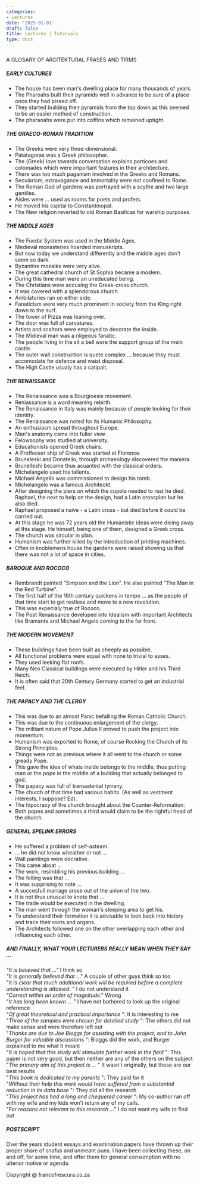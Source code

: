 ```yaml
---
categories:
- Lectures
date: '2025-01-01'
draft: false
title: Lectures | Tutorials
type: docs
---
```


#####   
A GLOSARY OF ARCITEKTURAL FRASES AND TIRMS

##### EARLY CULTURES

  * The house has been man's dwelling place for many thousands of years.
  * The Pharoahs built their pyramids well in advance to be sure of a place once they had pissed off.
  * They started building their pyramids from the top down as this seemed to be an easier method of construction.
  * The pharaoahs were put into coffins which remained uptight.

##### THE GRAECO-ROMAN TRADITION

  * The Greeks were very three-dimensional.
  * Patatagoras was a Greek philosopher.
  * The (Greek) love towards conversation explains porticoes and colomades which were important features in their architecture.
  * There was too much paganism involved in the Greeks and Romans.
  * Secularism, extravagance and immortality were not confined to Rome.
  * The Roman God of gardens was portrayed with a scythe and two large gentiles.
  * Aisles were ... used as rooms for poets and profets.
  * He moved his capital to Constantinopal.
  * The New religion reverted to old Roman Basilicas for warship purposes.

##### THE MIDDLE AGES

  * The Fuedal System was used in the Middle Ages.
  * Medieval monasteries hoarded manuskripts.
  * But now today we understand differently and the middle ages don't seem so dark.
  * Byzantine mozaiks were very alive.
  * The great cathedral church of St Sophia became a moslem.
  * During this time man were an uneducated being.
  * The Christians were accusing the Greek-cross church.
  * It was covered with a splendorous church.
  * Ambilatories ran on either side.
  * Fanaticism were very much prominent in society from the King right down to the surf.
  * The tower of Pizza was leaning over.
  * The door was full of carvatures.
  * Artists and scaltors were employed to decorate the inside.
  * The Midieval man was a riligeous fanatic.
  * The people living in the sit a bell were the support group of the mein castle.
  * The outer wall construction is quete complex ... because they must accomodate for defence and waist disposal.
  * The High Castle usualy has a catipalt.

##### THE RENAISSANCE

  * The Renaissance was a Bourgioesie movement.
  * Reniassance is a word meaning rebirth.
  * The Renaissance in Italy was mainly because of people looking for their identity.
  * The Renaissance was noted for its Humanic Philosophy.
  * An enthusiasm spread throughout Europe.
  * Man's anatomy came into fuller view.
  * Felowsophy was studied at university.
  * Educationists opened Greek chairs.
  * A Proffessor ship of Greek was started at Florence.
  * Bruneleski and Donatello, through archaeology discovered the maniera.
  * Brunelleshi became thus acuanted with the classical orders.
  * Michelangelo used his tallents.
  * Michael Angello was commissioned to design his tomb.
  * Michelangelo was a famous Architeckt.
  * After designing the piers on which the cupola needed to rest he died. Raphael, the next to help on the design, had a Latin crossplan but he also died.
  * Raphael proposed a naive - a Latin cross - but died before it could be carried out.
  * At this stage he was 72 years old the Humanistic ideas were dieing away at this stage. He himself, being one of them, designed a Greek cross.
  * The church was sircular in plan.
  * Humanism was further killed by the introduction of printing machines.
  * Often in knoblemens house the gardens were raised showing us that there was not a lot of space in cities.

##### BAROQUE AND ROCOCO

  * Rembrandt painted "Simpson and the Lion". He also painted "The Man in the Red Turbine".
  * The first half of the 16th century quickens in tempo ... as the people of that time start to get restless and move to a new revolution.
  * This was expecialy true of Rococo.
  * The Post Renaissance developed into Idealism with important Architects like Bramante and Michael Angelo coming to the far front.

##### THE MODERN MOVEMENT

  * These buildings have been built as cheeply as possible.
  * All functional problems were equal with none to trivial to asses.
  * They used leeking flat roofs.
  * Many Neo Classical buildings were executed by Hitler and his Third Reich.
  * It is often said that 20th Century Germany started to get an industrial feel.

##### THE PAPACY AND THE CLERGY

  * This was due to an almost Panic befalling the Roman Catholic Church.
  * This was due to the continuous enlargement of the clergy.
  * The militant nature of Pope Julius II proved to push the project into momentum.
  * Humanism was exported to Rome, of course Rocking the Church of its Strong Principles.
  * Things were not as previous where it all went to the church or some gready Pope.
  * This gave the idea of whats inside belongs to the middle, thus putting man or the pope in the middle of a building that actually belonged to god.
  * The papacy was full of transadental tyrrany.
  * The church of that time had various habits. (As well as vestment interests, I suppose? Ed).
  * The hipocracy of the church brought about the Counter-Reformation.
  * Both popes and sometimes a third would claim to be the rightful head of the church.

##### GENERAL SPELINK ERRORS

  * He suffered a problem of self-asteam.
  * ... he did not know wheather or not ...
  * Wall paintings were decrative.
  * This came aboat ...
  * The work, resimbling his previous building ...
  * The felling was that ...
  * It was supprising to note ...
  * A succesfull marrage arose out of the union of the two.
  * It is not thus unusual to knote that ...
  * The trade would be executed in the dwelling.
  * The man went through the woman's sleeping area to get his.
  * To understand their formation it is advisable to look back into history and trace their roots and organs.
  * The Architects followed one on the other overlapping each other and influencing each other.

##### AND FINALLY, WHAT YOUR LECTURERS REALLY MEAN WHEN THEY SAY …

_"It is believed that ..."_ I think so  
_"It is generally believed that .._." A couple of other guys think so too  
"_It is clear that much additional work will be required before a complete understanding is attained._ " I do not understand it  
_"Correct within an order of magnitude_." Wrong  
"_It has long been known ..._ " I have not bothered to look up the original reference  
"_Of great theoretical and practical importance_ ": It is interesting to me  
"_Three of the samples were chosen for detailed study_ ": The others did not make sense and were therefore left out  
"_Thanks are due to Joe Bloggs for assisting with the project, and to John Burger for valuable discussions_ ": Bloggs did the work, and Burger explained to me what it meant  
"_It is hoped that this study will stimulate further work in the field_ ": This paper is not very good, but then neither are any of the others on the subject  
"_The primary aim of this project is ..._ " It wasn't originally, but these are our best results  
"_This book is dedicated to my parents_ ": They paid for it  
"_Without their help this work would have suffered from a substantial reduction in its data base_ ": They did all the research  
"_This project has had a long and chequered career_ ": My co-author ran off with my wife and my kids won’t return any of my calls.  
"_For reasons not relevant to this research .._." I do not want my wife to find out

##### POSTSCRIPT

Over the years student essays and examination papers have thrown up their proper share of snafus and unmeant puns. I have been collecting these, on and off, for some time, and offer them for general consumption with no ulterior motive or agenda. 

Copyright @ francofrescura.co.za